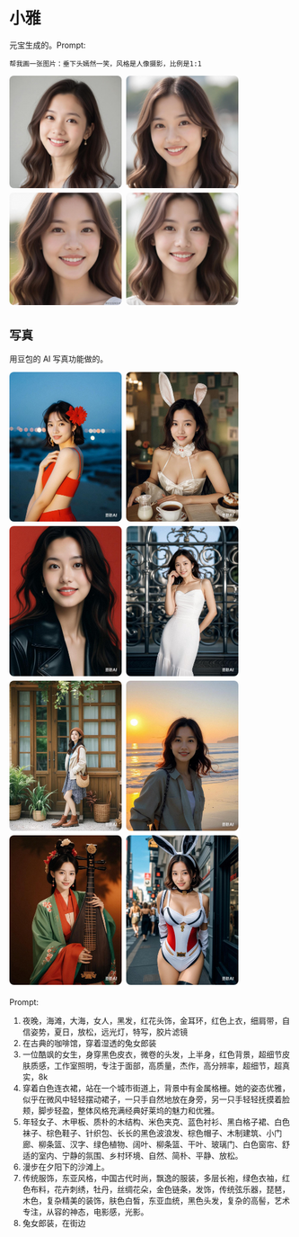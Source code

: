 # 小雅

元宝生成的。Prompt:
```
帮我画一张图片：垂下头嫣然一笑，风格是人像摄影，比例是1:1
```

<div style="display: flex; flex-wrap: wrap;">
  <img src='./1.png' style="margin: 0 8px 8px 0;width: 200px;height: 200px; border-radius: 8px;" />
  <img src='./2.png' style="margin: 0 8px 8px 0;width: 200px;height: 200px; border-radius: 8px;" />
  <img src='./3.png' style="margin: 0 8px 8px 0;width: 200px;height: 200px; border-radius: 8px;" />
  <img src='./4.png' style="margin: 0 8px 8px 0;width: 200px;height: 200px; border-radius: 8px;" />
</div>

## 写真
用豆包的 AI 写真功能做的。

<div style="display: flex; flex-wrap: wrap;">
  <img src='photo/1.png' style="margin: 0 8px 8px 0;width: 200px; border-radius: 8px;" />
  <img src='photo/2.png' style="margin: 0 8px 8px 0;width: 200px; border-radius: 8px;" />
  <img src='photo/3.png' style="margin: 0 8px 8px 0;width: 200px; border-radius: 8px;" />
  <img src='photo/4.png' style="margin: 0 8px 8px 0;width: 200px; border-radius: 8px;" />
  <img src='photo/5.png' style="margin: 0 8px 8px 0;width: 200px; border-radius: 8px;" />
  <img src='photo/6.png' style="margin: 0 8px 8px 0;width: 200px; border-radius: 8px;" />
  <img src='photo/7.png' style="margin: 0 8px 8px 0;width: 200px; border-radius: 8px;" />
  <img src='photo/8.png' style="margin: 0 8px 8px 0;width: 200px; border-radius: 8px;" />
</div>

Prompt:
1. 夜晚，海滩，大海，女人，黑发，红花头饰，金耳环，红色上衣，细肩带，自信姿势，夏日，放松，远光灯，特写，胶片滤镜
2. 在古典的咖啡馆，穿着湿透的兔女郎装
3. 一位酷飒的女生，身穿黑色皮衣，微卷的头发，上半身，红色背景，超细节皮肤质感，工作室照明，专注于面部，高质量，杰作，高分辨率，超细节，超真实，8k
4. 穿着白色连衣裙，站在一个城市街道上，背景中有金属格栅。她的姿态优雅，似乎在微风中轻轻摆动裙子，一只手自然地放在身旁，另一只手轻轻抚摸着脸颊，脚步轻盈，整体风格充满经典好莱坞的魅力和优雅。
5. 年轻女子、木甲板、质朴的木结构、米色夹克、蓝色衬衫、黑白格子裙、白色袜子、棕色鞋子、针织包、长长的黑色波浪发、棕色帽子、木制建筑、小门廊、柳条篮、汉字、绿色植物、阔叶、柳条篮、干叶、玻璃门、白色窗帘、舒适的室内、宁静的氛围、乡村环境、自然、简朴、平静、放松。
6. 漫步在夕阳下的沙滩上。
7. 传统服饰，东亚风格，中国古代时尚，飘逸的服装，多层长袍，绿色衣袖，红色布料，花卉刺绣，牡丹，丝绸花朵，金色链条，发饰，传统弦乐器，琵琶，木色，复杂精美的装饰，肤色白皙，东亚血统，黑色头发，复杂的高髻，艺术专注，从容的神态，电影感，光影。
8. 兔女郎装，在街边



